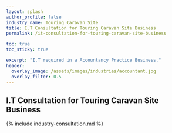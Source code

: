 ```yaml
---
layout: splash 
author_profile: false 
industry_name: Touring Caravan Site
title: I.T Consultation for Touring Caravan Site Business
permalink: /it-consultation-for-touring-caravan-site-business

toc: true
toc_sticky: true

excerpt: "I.T required in a Accountancy Practice Business."
header:
  overlay_image: /assets/images/industries/accountant.jpg
  overlay_filter: 0.5 
---
```


## I.T Consultation for Touring Caravan Site Business

{% include industry-consultation.md %}
